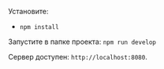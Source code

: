 Установите:
- `npm install`

Запустите в папке проекта:
`npm run develop`

Сервер доступен:
`http://localhost:8080`.

